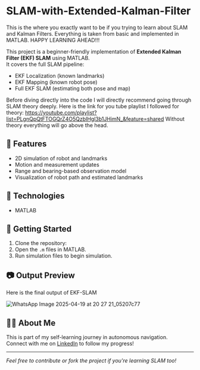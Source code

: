 # SLAM-with-Extended-Kalman-Filter
This is the where you exactly want to be if you trying to learn  about SLAM and Kalman Filters. Everything is taken from basic and implemented in MATLAB. 
HAPPY LEARNING AHEAD!!!

This project is a beginner-friendly implementation of **Extended Kalman Filter (EKF) SLAM** using MATLAB.  
It covers the full SLAM pipeline:
- EKF Localization (known landmarks)
- EKF Mapping (known robot pose)
- Full EKF SLAM (estimating both pose and map)

Before diving directly into the code I will directly recommend going through SLAM theory deeply.
Here is the link for you tube playlist I followed for theory: https://youtube.com/playlist?list=PLgnQpQtFTOGQrZ4O5QzbIHgl3b1JHimN_&feature=shared
Without theory everything will go above the head.

## 📌 Features
- 2D simulation of robot and landmarks
- Motion and measurement updates
- Range and bearing-based observation model
- Visualization of robot path and estimated landmarks

## 🧰 Technologies
- MATLAB

## 🚀 Getting Started
1. Clone the repository:
2. Open the `.m` files in MATLAB.
3. Run simulation files to begin simulation.

## 📷 Output Preview
Here is the final output of EKF-SLAM 


![WhatsApp Image 2025-04-19 at 20 27 21_05207c77](https://github.com/user-attachments/assets/43008c53-e458-40e6-bf76-c96e00e9d1f4)


## 🙋‍♂️ About Me
This is part of my self-learning journey in autonomous navigation.  
Connect with me on [LinkedIn](https://www.linkedin.com/in/anmol-madan-4ba04b250/) to follow my progress!

---

*Feel free to contribute or fork the project if you're learning SLAM too!*
